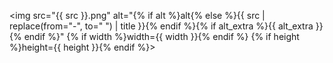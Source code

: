 <div {% if class %}class="{{class}}" style="display:{% if class == "pirate" %}block{% else %}none{% endif %};padding-bottom:15px;"{% else %}style="padding-bottom:15px;"{% endif %}>

<img src="{{ src }}.png" alt="{% if alt %}alt{% else %}{{ src | replace(from="-", to=" ") | title }}{% endif %}{% if alt_extra %}{{ alt_extra }}{% endif %}" {% if width %}width={{ width }}{% endif %} {% if height %}height={{ height }}{% endif %}>

</div>